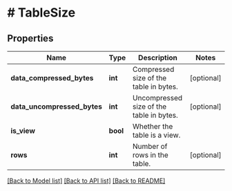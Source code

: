 # # TableSize

## Properties

Name | Type | Description | Notes
------------ | ------------- | ------------- | -------------
**data_compressed_bytes** | **int** | Compressed size of the table in bytes. | [optional]
**data_uncompressed_bytes** | **int** | Uncompressed size of the table in bytes. | [optional]
**is_view** | **bool** | Whether the table is a view. |
**rows** | **int** | Number of rows in the table. | [optional]

[[Back to Model list]](../../README.md#models) [[Back to API list]](../../README.md#endpoints) [[Back to README]](../../README.md)
